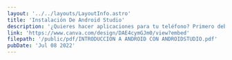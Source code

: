 ```yaml
---
layout: '../../layouts/LayoutInfo.astro'
title: 'Instalación De Android Studio'
description: '¿Quieres hacer aplicaciones para tu teléfono? Primero debes instalar el AS, aquí te digo como.'
link: 'https://www.canva.com/design/DAE4cymGJm0/view?embed'
filepath: '/public/pdf/INTRODUCCION A ANDROID CON ANDROIDSTUDIO.pdf'
pubDate: 'Jul 08 2022'
---
```


